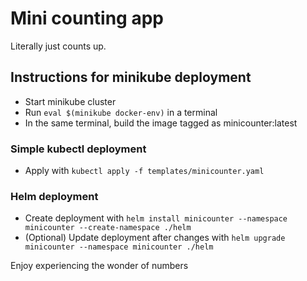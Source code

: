 # Mini counting app
Literally just counts up.

## Instructions for minikube deployment
- Start minikube cluster
- Run `eval $(minikube docker-env)` in a terminal
- In the same terminal, build the image tagged as minicounter:latest

### Simple kubectl deployment
- Apply with `kubectl apply -f templates/minicounter.yaml`

### Helm deployment
- Create deployment with `helm install minicounter --namespace minicounter --create-namespace ./helm`
- (Optional) Update deployment after changes with `helm upgrade minicounter --namespace minicounter ./helm`

Enjoy experiencing the wonder of numbers
